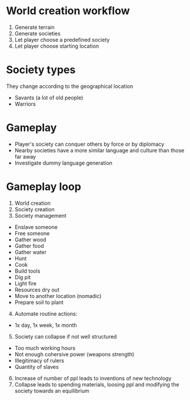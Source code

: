 # World creation workflow
1. Generate terrain
2. Generate societies
3. Let player choose a predefined society
4. Let player choose starting location

# Society types
They change according to the geographical location
- Savants (a lot of old people)
- Warriors

# Gameplay
- Player's society can conquer others by force or by diplomacy
- Nearby societies have a more similar language and culture than those far away
- Investigate dummy language generation

# Gameplay loop
1. World creation
2. Society creation
3. Society management
  - Enslave someone
  - Free someone
  - Gather wood
  - Gather food
  - Gather water
  - Hunt
  - Cook
  - Build tools
  - Dig pit
  - Light fire
  - Resources dry out
  - Move to another location (nomadic)
  - Prepare soil to plant
4. Automate routine actions:
  - 1x day, 1x week, 1x month
5. Society can collapse if not well structured
  - Too much working hours
  - Not enough cohersive power (weapons strength)
  - Illegitimacy of rulers
  - Quantity of slaves
6. Increase of number of ppl leads to inventions of new technology
7. Collapse leads to spending materials, loosing ppl and modifying the society towards an equilibrium
